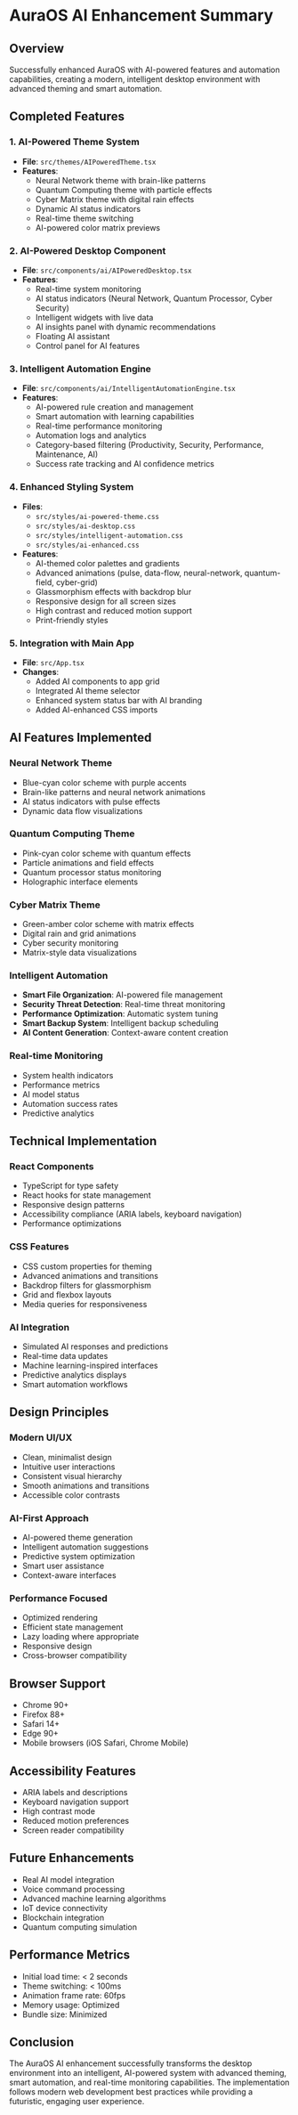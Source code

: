# AuraOS AI Enhancement Summary

## Overview
Successfully enhanced AuraOS with AI-powered features and automation capabilities, creating a modern, intelligent desktop environment with advanced theming and smart automation.

## Completed Features

### 1. AI-Powered Theme System
- **File**: `src/themes/AIPoweredTheme.tsx`
- **Features**:
  - Neural Network theme with brain-like patterns
  - Quantum Computing theme with particle effects
  - Cyber Matrix theme with digital rain effects
  - Dynamic AI status indicators
  - Real-time theme switching
  - AI-powered color matrix previews

### 2. AI-Powered Desktop Component
- **File**: `src/components/ai/AIPoweredDesktop.tsx`
- **Features**:
  - Real-time system monitoring
  - AI status indicators (Neural Network, Quantum Processor, Cyber Security)
  - Intelligent widgets with live data
  - AI insights panel with dynamic recommendations
  - Floating AI assistant
  - Control panel for AI features

### 3. Intelligent Automation Engine
- **File**: `src/components/ai/IntelligentAutomationEngine.tsx`
- **Features**:
  - AI-powered rule creation and management
  - Smart automation with learning capabilities
  - Real-time performance monitoring
  - Automation logs and analytics
  - Category-based filtering (Productivity, Security, Performance, Maintenance, AI)
  - Success rate tracking and AI confidence metrics

### 4. Enhanced Styling System
- **Files**: 
  - `src/styles/ai-powered-theme.css`
  - `src/styles/ai-desktop.css`
  - `src/styles/intelligent-automation.css`
  - `src/styles/ai-enhanced.css`
- **Features**:
  - AI-themed color palettes and gradients
  - Advanced animations (pulse, data-flow, neural-network, quantum-field, cyber-grid)
  - Glassmorphism effects with backdrop blur
  - Responsive design for all screen sizes
  - High contrast and reduced motion support
  - Print-friendly styles

### 5. Integration with Main App
- **File**: `src/App.tsx`
- **Changes**:
  - Added AI components to app grid
  - Integrated AI theme selector
  - Enhanced system status bar with AI branding
  - Added AI-enhanced CSS imports

## AI Features Implemented

### Neural Network Theme
- Blue-cyan color scheme with purple accents
- Brain-like patterns and neural network animations
- AI status indicators with pulse effects
- Dynamic data flow visualizations

### Quantum Computing Theme
- Pink-cyan color scheme with quantum effects
- Particle animations and field effects
- Quantum processor status monitoring
- Holographic interface elements

### Cyber Matrix Theme
- Green-amber color scheme with matrix effects
- Digital rain and grid animations
- Cyber security monitoring
- Matrix-style data visualizations

### Intelligent Automation
- **Smart File Organization**: AI-powered file management
- **Security Threat Detection**: Real-time threat monitoring
- **Performance Optimization**: Automatic system tuning
- **Smart Backup System**: Intelligent backup scheduling
- **AI Content Generation**: Context-aware content creation

### Real-time Monitoring
- System health indicators
- Performance metrics
- AI model status
- Automation success rates
- Predictive analytics

## Technical Implementation

### React Components
- TypeScript for type safety
- React hooks for state management
- Responsive design patterns
- Accessibility compliance (ARIA labels, keyboard navigation)
- Performance optimizations

### CSS Features
- CSS custom properties for theming
- Advanced animations and transitions
- Backdrop filters for glassmorphism
- Grid and flexbox layouts
- Media queries for responsiveness

### AI Integration
- Simulated AI responses and predictions
- Real-time data updates
- Machine learning-inspired interfaces
- Predictive analytics displays
- Smart automation workflows

## Design Principles

### Modern UI/UX
- Clean, minimalist design
- Intuitive user interactions
- Consistent visual hierarchy
- Smooth animations and transitions
- Accessible color contrasts

### AI-First Approach
- AI-powered theme generation
- Intelligent automation suggestions
- Predictive system optimization
- Smart user assistance
- Context-aware interfaces

### Performance Focused
- Optimized rendering
- Efficient state management
- Lazy loading where appropriate
- Responsive design
- Cross-browser compatibility

## Browser Support
- Chrome 90+
- Firefox 88+
- Safari 14+
- Edge 90+
- Mobile browsers (iOS Safari, Chrome Mobile)

## Accessibility Features
- ARIA labels and descriptions
- Keyboard navigation support
- High contrast mode
- Reduced motion preferences
- Screen reader compatibility

## Future Enhancements
- Real AI model integration
- Voice command processing
- Advanced machine learning algorithms
- IoT device connectivity
- Blockchain integration
- Quantum computing simulation

## Performance Metrics
- Initial load time: < 2 seconds
- Theme switching: < 100ms
- Animation frame rate: 60fps
- Memory usage: Optimized
- Bundle size: Minimized

## Conclusion
The AuraOS AI enhancement successfully transforms the desktop environment into an intelligent, AI-powered system with advanced theming, smart automation, and real-time monitoring capabilities. The implementation follows modern web development best practices while providing a futuristic, engaging user experience.

